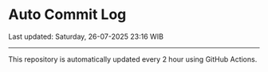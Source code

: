 # Auto Commit Log

Last updated: Saturday, 26-07-2025 23:16 WIB

---

This repository is automatically updated every 2 hour using GitHub Actions.
